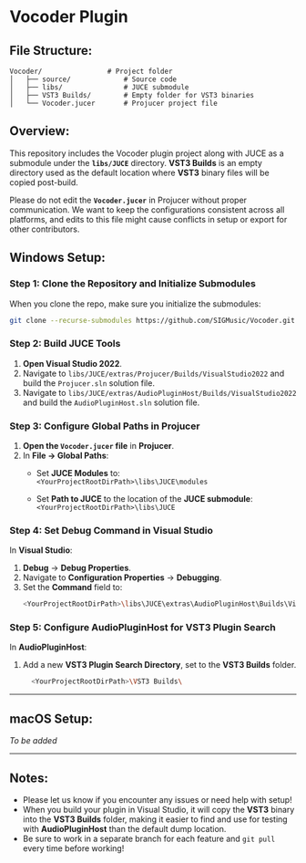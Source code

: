 
# Vocoder Plugin

## File Structure:
```
Vocoder/                # Project folder
│   ├── source/             # Source code
│   ├── libs/               # JUCE submodule
│   ├── VST3 Builds/        # Empty folder for VST3 binaries
│   └── Vocoder.jucer       # Projucer project file
```

## Overview:
This repository includes the Vocoder plugin project along with JUCE as a submodule under the **`libs/JUCE`** directory. **VST3 Builds** is an empty directory used as the default location where **VST3** binary files will be copied post-build.

Please do not edit the **`Vocoder.jucer`** in Projucer without proper communication. We want to keep the configurations consistent across all platforms, and edits to this file might cause conflicts in setup or export for other contributors.

## Windows Setup:

### Step 1: Clone the Repository and Initialize Submodules
When you clone the repo, make sure you initialize the submodules:
```bash
git clone --recurse-submodules https://github.com/SIGMusic/Vocoder.git
```

### Step 2: Build JUCE Tools
1. **Open Visual Studio 2022**.
2. Navigate to `libs/JUCE/extras/Projucer/Builds/VisualStudio2022` and build the `Projucer.sln` solution file.
3. Navigate to `libs/JUCE/extras/AudioPluginHost/Builds/VisualStudio2022` and build the `AudioPluginHost.sln` solution file.

### Step 3: Configure Global Paths in Projucer
1. **Open the `Vocoder.jucer` file** in **Projucer**.
2. In **File → Global Paths**:
	* Set **JUCE Modules** to:  
   			`<YourProjectRootDirPath>\libs\JUCE\modules`
   
	* Set **Path to JUCE** to the location of the **JUCE submodule**:  
  	 		`<YourProjectRootDirPath>\libs\JUCE`

### Step 4: Set Debug Command in Visual Studio
In **Visual Studio**:
1. **Debug** → **Debug Properties**.
2. Navigate to **Configuration Properties** → **Debugging**.
3. Set the **Command** field to:
   ```sh
   <YourProjectRootDirPath>\libs\JUCE\extras\AudioPluginHost\Builds\VisualStudio2022\x64\Debug\App\AudioPluginHost.exe
   ```

### Step 5: Configure AudioPluginHost for VST3 Plugin Search
In **AudioPluginHost**:
1. Add a new **VST3 Plugin Search Directory**, set to the **VST3 Builds** folder.
   ```sh
	 <YourProjectRootDirPath>\VST3 Builds\
	 ```

---

## macOS Setup:  
*To be added*  

---

## Notes:
- Please let us know if you encounter any issues or need help with setup!
- When you build your plugin in Visual Studio, it will copy the **VST3** binary into the **VST3 Builds** folder, making it easier to find and use for testing with **AudioPluginHost** than the default dump location.
- Be sure to work in a separate branch for each feature and `git pull` every time before working!


